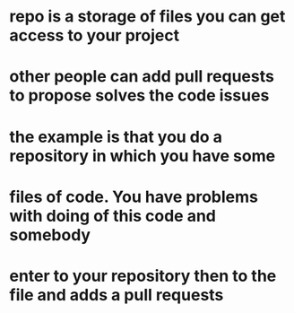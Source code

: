 # repo is a storage of files you can get access to your project
# other people can add pull requests to propose solves the code issues
# the example is that you do a repository in which you have some
# files of code. You have problems with doing of this code and somebody
# enter to your repository then to the file and adds a pull requests
